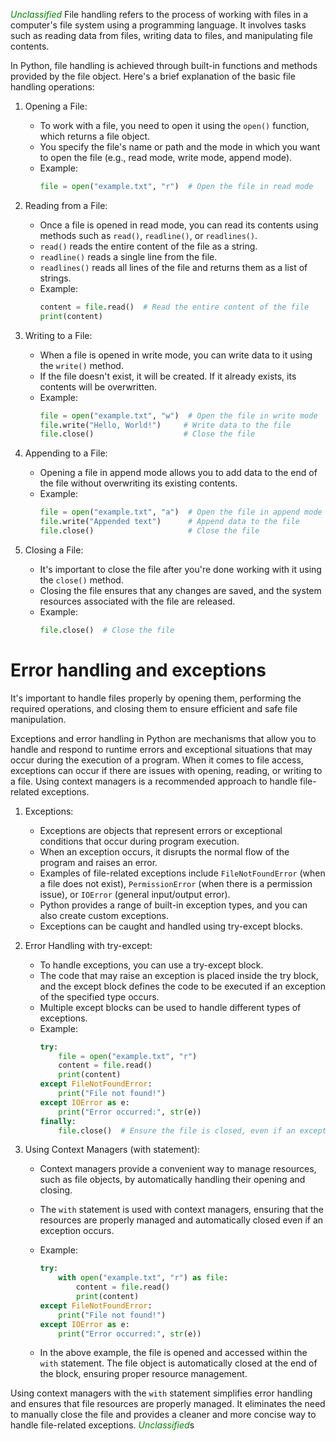 <span style="color:green"><em>Unclassified</em></span>
File handling refers to the process of working with files in a computer's file system using a programming language. It involves tasks such as reading data from files, writing data to files, and manipulating file contents.

In Python, file handling is achieved through built-in functions and methods provided by the file object. Here's a brief explanation of the basic file handling operations:

1. Opening a File:
   * To work with a file, you need to open it using the `open()` function, which returns a file object.
   * You specify the file's name or path and the mode in which you want to open the file (e.g., read mode, write mode, append mode).
   * Example:
     ```python
     file = open("example.txt", "r")  # Open the file in read mode
     ```

2. Reading from a File:
   * Once a file is opened in read mode, you can read its contents using methods such as `read()`, `readline()`, or `readlines()`.
   * `read()` reads the entire content of the file as a string.
   * `readline()` reads a single line from the file.
   * `readlines()` reads all lines of the file and returns them as a list of strings.
   * Example:
     ```python
     content = file.read()  # Read the entire content of the file
     print(content)
     ```

3. Writing to a File:
   * When a file is opened in write mode, you can write data to it using the `write()` method.
   * If the file doesn't exist, it will be created. If it already exists, its contents will be overwritten.
   * Example:
     ```python
     file = open("example.txt", "w")  # Open the file in write mode
     file.write("Hello, World!")     # Write data to the file
     file.close()                    # Close the file
     ```

4. Appending to a File:
   * Opening a file in append mode allows you to add data to the end of the file without overwriting its existing contents.
   * Example:
     ```python
     file = open("example.txt", "a")  # Open the file in append mode
     file.write("Appended text")      # Append data to the file
     file.close()                     # Close the file
     ```

5. Closing a File:
   * It's important to close the file after you're done working with it using the `close()` method.
   * Closing the file ensures that any changes are saved, and the system resources associated with the file are released.
   * Example:
     ```python
     file.close()  # Close the file
     ```

# Error handling and exceptions
It's important to handle files properly by opening them, performing the required operations, and closing them to ensure efficient and safe file manipulation.

Exceptions and error handling in Python are mechanisms that allow you to handle and respond to runtime errors and exceptional situations that may occur during the execution of a program. When it comes to file access, exceptions can occur if there are issues with opening, reading, or writing to a file. Using context managers is a recommended approach to handle file-related exceptions.


1. Exceptions:
   * Exceptions are objects that represent errors or exceptional conditions that occur during program execution.
   * When an exception occurs, it disrupts the normal flow of the program and raises an error.
   * Examples of file-related exceptions include `FileNotFoundError` (when a file does not exist), `PermissionError` (when there is a permission issue), or `IOError` (general input/output error).
   * Python provides a range of built-in exception types, and you can also create custom exceptions.
   * Exceptions can be caught and handled using try-except blocks.

2. Error Handling with try-except:
   * To handle exceptions, you can use a try-except block.
   * The code that may raise an exception is placed inside the try block, and the except block defines the code to be executed if an exception of the specified type occurs.
   * Multiple except blocks can be used to handle different types of exceptions.
   * Example:
     ```python
     try:
         file = open("example.txt", "r")
         content = file.read()
         print(content)
     except FileNotFoundError:
         print("File not found!")
     except IOError as e:
         print("Error occurred:", str(e))
     finally:
         file.close()  # Ensure the file is closed, even if an exception occurs
     ```

3. Using Context Managers (with statement):
   * Context managers provide a convenient way to manage resources, such as file objects, by automatically handling their opening and closing.
   * The `with` statement is used with context managers, ensuring that the resources are properly managed and automatically closed even if an exception occurs.
   * Example:
     ```python
     try:
         with open("example.txt", "r") as file:
             content = file.read()
             print(content)
     except FileNotFoundError:
         print("File not found!")
     except IOError as e:
         print("Error occurred:", str(e))
     ```

   * In the above example, the file is opened and accessed within the `with` statement. The file object is automatically closed at the end of the block, ensuring proper resource management.

Using context managers with the `with` statement simplifies error handling and ensures that file resources are properly managed. It eliminates the need to manually close the file and provides a cleaner and more concise way to handle file-related exceptions.
<span style="color:green"><em>Unclassified</em></span>s